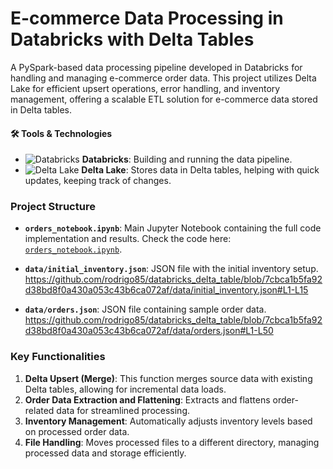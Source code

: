 # E-commerce Data Processing in Databricks with Delta Tables

A PySpark-based data processing pipeline developed in Databricks for handling and managing e-commerce order data. This project utilizes Delta Lake for efficient upsert operations, error handling, and inventory management, offering a scalable ETL solution for e-commerce data stored in Delta tables.

#### 🛠️ Tools & Technologies

- ![Databricks](https://img.shields.io/badge/-Databricks-FF3621?logo=databricks&logoColor=white) **Databricks**: Building and running the data pipeline.
- ![Delta Lake](https://img.shields.io/badge/-Delta%20Lake-009845?logo=delta&logoColor=white) **Delta Lake**: Stores data in Delta tables, helping with quick updates, keeping track of changes.


### Project Structure

- **`orders_notebook.ipynb`**: Main Jupyter Notebook containing the full code implementation and results. Check the code here: [`orders_notebook.ipynb`](orders_notebook.ipynb).
- **`data/initial_inventory.json`**: JSON file with the initial inventory setup.  
   https://github.com/rodrigo85/databricks_delta_table/blob/7cbca1b5fa92d38bd8f0a430a053c43b6ca072af/data/initial_inventory.json#L1-L15
  
- **`data/orders.json`**: JSON file containing sample order data.  
   https://github.com/rodrigo85/databricks_delta_table/blob/7cbca1b5fa92d38bd8f0a430a053c43b6ca072af/data/orders.json#L1-L50

### Key Functionalities

1. **Delta Upsert (Merge)**: This function merges source data with existing Delta tables, allowing for incremental data loads.
2. **Order Data Extraction and Flattening**: Extracts and flattens order-related data for streamlined processing.
3. **Inventory Management**: Automatically adjusts inventory levels based on processed order data.
4. **File Handling**: Moves processed files to a different directory, managing processed data and storage efficiently.

